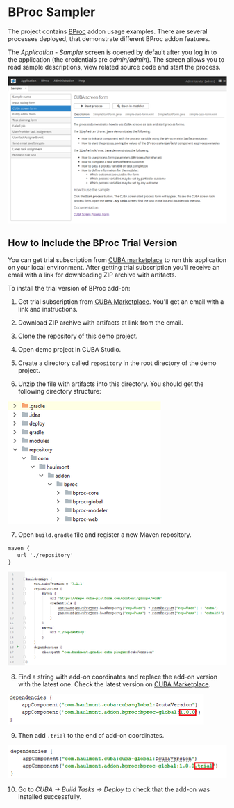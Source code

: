 # BProc Sampler

The project contains [BProc](https://www.cuba-platform.com/marketplace/bproc/) addon usage examples. There are several processes deployed, that demonstrate different BProc addon features.

The *Application - Sampler* screen is opened by default after you log in to the application (the credentials are _admin/admin_). The screen allows you to read sample descriptions, view related source code and start the process.

![BProc Sampler Overview](/images/bproc-sampler-overview.png)

## How to Include the BProc Trial Version

You can get trial subscription from [CUBA marketplace](https://www.cuba-platform.com/marketplace/bproc/) to run this application on your local environment. After getting trial subscription you'll receive an email with a link for downloading ZIP archive with artifacts.

To install the trial version of BProc add-on:

1. Get trial subscription from [CUBA Marketplace](https://www.cuba-platform.com/marketplace/bproc/). You'll get an email with a link and instructions.

2. Download ZIP archive with artifacts at link from the email.

3. Clone the repository of this demo project.

4. Open demo project in CUBA Studio.

5. Create a directory called `repository` in the root directory of the demo project.

6. Unzip the file with artifacts into this directory. You should get the following directory structure:

 ![structure](images/structure.png)

7. Open `build.gradle` file and register a new Maven repository.
 ```
maven {
    url './repository'
}
```
 ![buildscript](images/buildscript.png)

8. Find a string with add-on coordinates and replace the add-on version with the latest one. Check the latest version on [CUBA Marketplace](https://www.cuba-platform.com/marketplace/bproc/).

 ![version](images/version.png)

9. Then add `.trial` to the end of add-on coordinates.

 ![trial](images/trial.png)

10. Go to *CUBA -> Build Tasks -> Deploy* to check that the add-on was installed successfully.   
